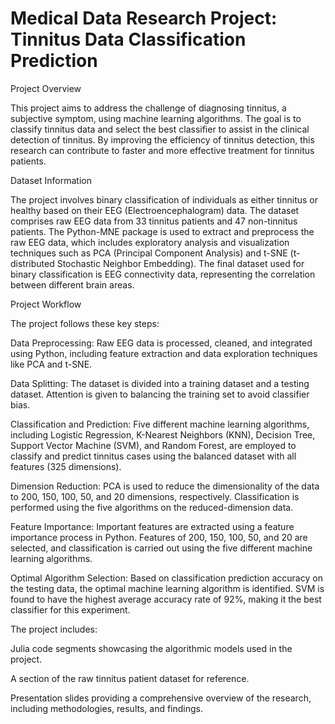 # Medical Data Research Project: Tinnitus Data Classification Prediction

Project Overview

This project aims to address the challenge of diagnosing tinnitus, a subjective symptom, using machine learning algorithms. The goal is to classify tinnitus data and select the best classifier to assist in the clinical detection of tinnitus. By improving the efficiency of tinnitus detection, this research can contribute to faster and more effective treatment for tinnitus patients.

Dataset Information

The project involves binary classification of individuals as either tinnitus or healthy based on their EEG (Electroencephalogram) data. The dataset comprises raw EEG data from 33 tinnitus patients and 47 non-tinnitus patients. The Python-MNE package is used to extract and preprocess the raw EEG data, which includes exploratory analysis and visualization techniques such as PCA (Principal Component Analysis) and t-SNE (t-distributed Stochastic Neighbor Embedding). The final dataset used for binary classification is EEG connectivity data, representing the correlation between different brain areas.

Project Workflow

The project follows these key steps:

Data Preprocessing: Raw EEG data is processed, cleaned, and integrated using Python, including feature extraction and data exploration techniques like PCA and t-SNE.

Data Splitting: The dataset is divided into a training dataset and a testing dataset. Attention is given to balancing the training set to avoid classifier bias.

Classification and Prediction: Five different machine learning algorithms, including Logistic Regression, K-Nearest Neighbors (KNN), Decision Tree, Support Vector Machine (SVM), and Random Forest, are employed to classify and predict tinnitus cases using the balanced dataset with all features (325 dimensions).

Dimension Reduction: PCA is used to reduce the dimensionality of the data to 200, 150, 100, 50, and 20 dimensions, respectively. Classification is performed using the five algorithms on the reduced-dimension data.

Feature Importance: Important features are extracted using a feature importance process in Python. Features of 200, 150, 100, 50, and 20 are selected, and classification is carried out using the five different machine learning algorithms.

Optimal Algorithm Selection: Based on classification prediction accuracy on the testing data, the optimal machine learning algorithm is identified. SVM is found to have the highest average accuracy rate of 92%, making it the best classifier for this experiment.

The project includes:

Julia code segments showcasing the algorithmic models used in the project.

A section of the raw tinnitus patient dataset for reference.

Presentation slides providing a comprehensive overview of the research, including methodologies, results, and findings.
 




